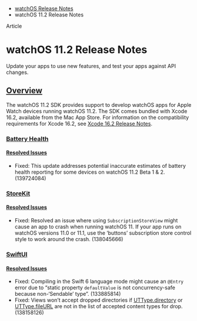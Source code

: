 - [watchOS Release Notes](https://developer.apple.com/documentation/watchos-release-notes)
- watchOS 11.2 Release Notes

Article

# watchOS 11.2 Release Notes

Update your apps to use new features, and test your apps against API changes.

## [Overview](https://developer.apple.com/documentation/watchos-release-notes/watchos-11_2-release-notes#Overview)

The watchOS 11.2 SDK provides support to develop watchOS apps for Apple Watch devices running watchOS 11.2. The SDK comes bundled with Xcode 16.2, available from the Mac App Store. For information on the compatibility requirements for Xcode 16.2, see [Xcode 16.2 Release Notes](https://developer.apple.com/documentation/Xcode-Release-Notes/xcode-16_2-release-notes).

### [Battery Health](https://developer.apple.com/documentation/watchos-release-notes/watchos-11_2-release-notes#Battery-Health)

#### [Resolved Issues](https://developer.apple.com/documentation/watchos-release-notes/watchos-11_2-release-notes#Resolved-Issues)

- Fixed: This update addresses potential inaccurate estimates of battery health reporting for some devices on watchOS 11.2 Beta 1 & 2. (139724084)

### [StoreKit](https://developer.apple.com/documentation/watchos-release-notes/watchos-11_2-release-notes#StoreKit)

#### [Resolved Issues](https://developer.apple.com/documentation/watchos-release-notes/watchos-11_2-release-notes#Resolved-Issues)

- Fixed: Resolved an issue where using `SubscriptionStoreView` might cause an app to crash when running watchOS 11. If your app runs on watchOS versions 11.0 or 11.1, use the ‘buttons’ subscription store control style to work around the crash. (138045666)

### [SwiftUI](https://developer.apple.com/documentation/watchos-release-notes/watchos-11_2-release-notes#SwiftUI)

#### [Resolved Issues](https://developer.apple.com/documentation/watchos-release-notes/watchos-11_2-release-notes#Resolved-Issues)

- Fixed: Compiling in the Swift 6 language mode might cause an `@Entry` error due to “static property `defaultValue` is not concurrency-safe because non-‘Sendable’ type”. (133885814)
- Fixed: Views won’t accept dropped directories if [UTType.directory](https://developer.apple.com/documentation/uniformtypeidentifiers/uttype-swift.struct/directory) or [UTType.fileURL](https://developer.apple.com/documentation/uniformtypeidentifiers/uttype-swift.struct/fileurl) are not in the list of accepted content types for drop. (138158126)
